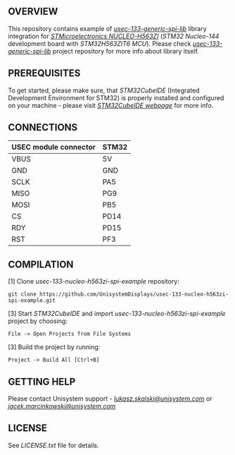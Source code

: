 OVERVIEW
--------

This repository contains example of [*usec-133-generic-spi-lib*](https://github.com/UnisystemDisplays/usec-133-generic-spi-lib) library integration for [*STMicroelectronics NUCLEO-H563ZI*](https://www.st.com/en/evaluation-tools/nucleo-h563zi.html) (*STM32 Nucleo-144* development board with *STM32H563ZIT6 MCU*). Please check [*usec-133-generic-spi-lib*](https://github.com/UnisystemDisplays/usec-133-generic-spi-lib) project repository for more info about library itself.

PREREQUISITES
-------------

To get started, please make sure, that *STM32CubeIDE* (Integrated Development Environment for STM32) is properly installed and configured on your machine - please visit [*STM32CubeIDE webpage*](https://www.st.com/en/development-tools/stm32cubeide.html) for more info.

CONNECTIONS
-----------

|  USEC module connector | STM32 |
| ---- | ----- |
| VBUS | 5V    |
| GND  | GND   |
| SCLK | PA5   |
| MISO | PG9   |
| MOSI | PB5   |
| CS   | PD14  |
| RDY  | PD15  |
| RST  | PF3   |

COMPILATION
-----------

[1] Clone *usec-133-nucleo-h563zi-spi-example* repository:

`git clone https://github.com/UnisystemDisplays/usec-133-nucleo-h563zi-spi-example.git`

[3] Start *STM32CubeIDE* and import *usec-133-nucleo-h563zi-spi-example* project by choosing:

`File -> Open Projects from File Systems`

[3] Build the project by running:

`Project -> Build All [Ctrl+B]`

GETTING HELP
------------

Please contact Unisystem support - [*<lukasz.skalski@unisystem.com>*](lukasz.skalski@unisystem.com) or [*<jacek.marcinkowski@unisystem.com>*](jacek.marcinkowski@unisystem.com)

LICENSE
-------

See *LICENSE.txt* file for details.